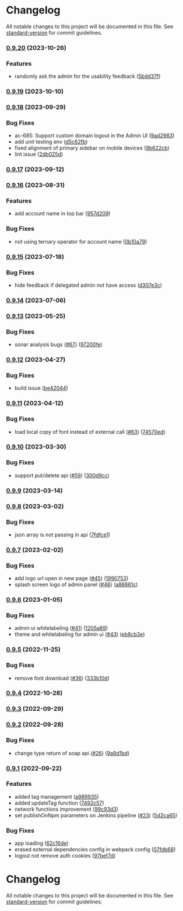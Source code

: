 # Changelog

All notable changes to this project will be documented in this file. See [standard-version](https://github.com/conventional-changelog/standard-version) for commit guidelines.

### [0.9.20](https://github.com/zextras/carbonio-admin-ui/compare/v0.9.19...v0.9.20) (2023-10-26)


### Features

* randomly ask the admin for the usability feedback ([5bdd37f](https://github.com/zextras/carbonio-admin-ui/commit/5bdd37fed353fa2180d08eeb124d432dc713acf2))

### [0.9.19](https://github.com/zextras/carbonio-admin-ui/compare/v0.9.18...v0.9.19) (2023-10-10)

### [0.9.18](https://github.com/zextras/carbonio-admin-ui/compare/v0.9.17...v0.9.18) (2023-09-29)


### Bug Fixes

* ac-685: Support custom domain logout in the Admin UI ([9ad2983](https://github.com/zextras/carbonio-admin-ui/commit/9ad29837b9b76131be4beab52210d506d50833e7))
* add unit testing env ([d5c62fb](https://github.com/zextras/carbonio-admin-ui/commit/d5c62fb7f94ba7ba7663c850375cf1571e24b6de))
* fixed alignment of primary sidebar on mobile devices ([9b622cb](https://github.com/zextras/carbonio-admin-ui/commit/9b622cbd35b711fdbe5e69c45b89d2b1d0c41d83))
* lint issue ([2db025d](https://github.com/zextras/carbonio-admin-ui/commit/2db025d7e79ab92bb7796052b95b9c52b9c5de41))

### [0.9.17](https://github.com/zextras/carbonio-admin-ui/compare/v0.9.16...v0.9.17) (2023-09-12)

### [0.9.16](https://github.com/zextras/carbonio-admin-ui/compare/v0.9.15...v0.9.16) (2023-08-31)


### Features

* add account name in top bar ([957d209](https://github.com/zextras/carbonio-admin-ui/commit/957d209fd3388974aad0980f39bc07b2a4336727))


### Bug Fixes

* not using ternary operator for account name ([0b10a79](https://github.com/zextras/carbonio-admin-ui/commit/0b10a79442b45216e780e5f0009328a6d9e8a3fe))

### [0.9.15](https://github.com/zextras/carbonio-admin-ui/compare/v0.9.14...v0.9.15) (2023-07-18)


### Bug Fixes

* hide feedback if delegated admin not have access ([d307e3c](https://github.com/zextras/carbonio-admin-ui/commit/d307e3c5e0c4c351eee14cd30dbc45c18c56e6e5))

### [0.9.14](https://github.com/zextras/carbonio-admin-ui/compare/v0.9.13...v0.9.14) (2023-07-06)

### [0.9.13](https://github.com/zextras/carbonio-admin-ui/compare/v0.9.12...v0.9.13) (2023-05-25)


### Bug Fixes

* sonar analysis bugs ([#67](https://github.com/zextras/carbonio-admin-ui/issues/67)) ([97200fe](https://github.com/zextras/carbonio-admin-ui/commit/97200fee1aa5e8bbc973cebd9b9ba02e4a5d34af))

### [0.9.12](https://github.com/zextras/carbonio-admin-ui/compare/v0.9.11...v0.9.12) (2023-04-27)


### Bug Fixes

* build issue ([be42044](https://github.com/zextras/carbonio-admin-ui/commit/be42044f7c70dc3689f799e40bdbd412bcacb4b6))

### [0.9.11](https://github.com/zextras/carbonio-admin-ui/compare/v0.9.10...v0.9.11) (2023-04-12)


### Bug Fixes

* load local copy of font instead of external call ([#63](https://github.com/zextras/carbonio-admin-ui/issues/63)) ([74570ed](https://github.com/zextras/carbonio-admin-ui/commit/74570ed2bfcd010c24c5de257e11fe966b7e2a5d))

### [0.9.10](https://github.com/zextras/carbonio-admin-ui/compare/v0.9.9...v0.9.10) (2023-03-30)


### Bug Fixes

* support put/delete api ([#59](https://github.com/zextras/carbonio-admin-ui/issues/59)) ([300d9cc](https://github.com/zextras/carbonio-admin-ui/commit/300d9cc5cc0f29caa190189571c0baf0235855a5))

### [0.9.9](https://github.com/zextras/carbonio-admin-ui/compare/v0.9.8...v0.9.9) (2023-03-14)

### [0.9.8](https://github.com/zextras/carbonio-admin-ui/compare/v0.9.7...v0.9.8) (2023-03-02)


### Bug Fixes

* json array is not passing in api ([7fdfce1](https://github.com/zextras/carbonio-admin-ui/commit/7fdfce161c19a513664c74d47973dc439f3b5328))

### [0.9.7](https://github.com/zextras/carbonio-admin-ui/compare/v0.9.6...v0.9.7) (2023-02-02)


### Bug Fixes

* add logo url open in new page ([#45](https://github.com/zextras/carbonio-admin-ui/issues/45)) ([1990753](https://github.com/zextras/carbonio-admin-ui/commit/19907538c74391c8ebe47c43c02ace4a54fe2e8e))
* splash screen logo of admin panel ([#46](https://github.com/zextras/carbonio-admin-ui/issues/46)) ([a88861c](https://github.com/zextras/carbonio-admin-ui/commit/a88861c9ac405d446492a1d497c1918359d5297e))

### [0.9.6](https://github.com/zextras/carbonio-admin-ui/compare/v0.9.5...v0.9.6) (2023-01-05)


### Bug Fixes

* admin ui whitelabeling ([#41](https://github.com/zextras/carbonio-admin-ui/issues/41)) ([1205a89](https://github.com/zextras/carbonio-admin-ui/commit/1205a8982e6b6069af704ffad9f5d34890687148))
* theme and whitelabeling for admin ui ([#43](https://github.com/zextras/carbonio-admin-ui/issues/43)) ([eb8cb3e](https://github.com/zextras/carbonio-admin-ui/commit/eb8cb3e1181cea3dd0da8307eb4e29c6426164e0))

### [0.9.5](https://github.com/zextras/carbonio-admin-ui/compare/v0.9.4...v0.9.5) (2022-11-25)


### Bug Fixes

* remove font download ([#36](https://github.com/zextras/carbonio-admin-ui/issues/36)) ([333b10d](https://github.com/zextras/carbonio-admin-ui/commit/333b10d02a245487a5d154f082c08eb84f1c2fe2))

### [0.9.4](https://github.com/zextras/carbonio-admin-ui/compare/v0.9.3...v0.9.4) (2022-10-28)

### [0.9.3](https://github.com/zextras/carbonio-admin-ui/compare/v0.9.2...v0.9.3) (2022-09-29)

### [0.9.2](https://github.com/zextras/carbonio-admin-ui/compare/v0.9.1...v0.9.2) (2022-09-28)


### Bug Fixes

* change type return of soap api ([#26](https://github.com/zextras/carbonio-admin-ui/issues/26)) ([9a9d1bd](https://github.com/zextras/carbonio-admin-ui/commit/9a9d1bdc1b056364340e17b702e6768e57e64b91))

### [0.9.1](https://github.com/zextras/carbonio-admin-ui/compare/v0.4.3-rc.0...v0.9.1) (2022-09-22)


### Features

* added tag management ([a989935](https://github.com/zextras/carbonio-admin-ui/commit/a989935fe10954bbbb353ed5fce9c66e08aeb986))
* added updateTag function ([7492c57](https://github.com/zextras/carbonio-admin-ui/commit/7492c57ad4cc4a7f0712a2abfda313383680683a))
* network functions improvement ([99c93d3](https://github.com/zextras/carbonio-admin-ui/commit/99c93d35d6c5606a8357ea1d542b1f25c7537f0a))
* set publishOnNpm parameters on Jenkins pipeline  ([#23](https://github.com/zextras/carbonio-admin-ui/issues/23)) ([5d2ca65](https://github.com/zextras/carbonio-admin-ui/commit/5d2ca65c028f177cbac091e73806a887eccc9586))


### Bug Fixes

* app loading ([62c16de](https://github.com/zextras/carbonio-admin-ui/commit/62c16deabd8dcce1ac1564851cad869cb8a50230))
* erased external dependencies config in webpack config ([07fdb68](https://github.com/zextras/carbonio-admin-ui/commit/07fdb68fa5884fa370f2fabbcc54645b61a0ee63))
* logout not remove auth cookies ([97bef7d](https://github.com/zextras/carbonio-admin-ui/commit/97bef7de697fed3bfc26de6fa5adc4e55cb00773))

# Changelog

All notable changes to this project will be documented in this file. See [standard-version](https://github.com/conventional-changelog/standard-version) for commit guidelines.
